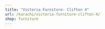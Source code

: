 ```yaml
---
title: "Victoria Furniture- Clifton 4"
url: /karachi/victoria-furniture-clifton-4/
shop: furniture
---
```

